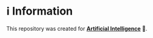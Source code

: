 # ℹ️ Information

This repository was created for [**Artificial Intelligence**](https://github.com/MCEngine/artificialintelligence) 🤖.
